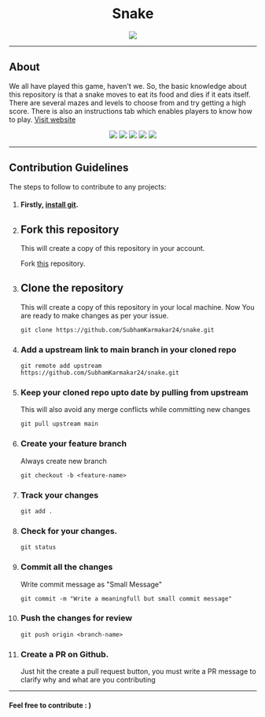 <div align="center">
  <h1>Snake</h1>
  <img src="assets/snake.png " />
</div>
<hr>

## About
We all have played this game, haven't we. So, the basic knowledge about this repository is that a snake moves to eat its food and dies if it eats itself. There are several mazes and levels to choose from and try getting a high score. There is also an instructions tab which enables players to know how to play. [Visit website](https://subhamkarmakar24.github.io/snake/)

<div align="center">
  
<a href="https://github.com/SubhamKarmakar24/snake/stargazers"><img src="https://img.shields.io/github/stars/SubhamKarmakar24/snake?color=brightgreen"></a>
<a href="https://github.com/SubhamKarmakar24/snake/network/members"><img src="https://img.shields.io/github/forks/SubhamKarmakar24/snake?color=brightgreen"></a>
<a href="https://github.com/SubhamKarmakar24/snake/graphs/contributors"><img src="https://img.shields.io/github/contributors/SubhamKarmakar24/snake?color=brightgreen"></a>
<a href="https://github.com/SubhamKarmakar24/snake/issues"><img src="https://img.shields.io/github/issues/SubhamKarmakar24/snake?color=brightgreen"></a>
<a href="https://github.com/SubhamKarmakar24/snake/pulls"><img src="https://img.shields.io/github/issues-pr/SubhamKarmakar24/snake?color=brightgreen"></a>

</div>
<hr>

## Contribution Guidelines

The steps to follow to contribute to any projects:

1. #### Firstly, [install git](https://help.github.com/articles/set-up-git/).

2. ## Fork this repository
   This will create a copy of this repository in your account.

   Fork <a href="https://github.com/SubhamKarmakar24/snake" target="_blank">this</a> repository.

3. ## Clone the repository
   This will create a copy of this repository in your local machine. Now You are ready to make changes as per your issue.
   ```
   git clone https://github.com/SubhamKarmakar24/snake.git
   ```

4. ### Add a upstream link to main branch in your cloned repo
    ```
    git remote add upstream https://github.com/SubhamKarmakar24/snake.git
    ```
5. ### Keep your cloned repo upto date by pulling from upstream 
   This will also avoid any merge conflicts while committing new changes
    ```
    git pull upstream main
    ```
6. ### Create your feature branch 
   Always create new branch
    ```
    git checkout -b <feature-name>
    ```
7. ### Track your changes
    ```
    git add .
    ```
8. ### Check for your changes.
    ```
    git status
    ```
9. ### Commit all the changes 
    Write commit message as "Small Message"
    ```
    git commit -m "Write a meaningfull but small commit message"
    ```
10. ### Push the changes for review
    ```
    git push origin <branch-name>
    ```
11. ### Create a PR on Github. 
    Just hit the create a pull request button, you must write a PR message to clarify why and what are you contributing
<hr>

#### Feel free to contribute : )

